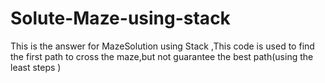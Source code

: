 Solute-Maze-using-stack
=======================

This is the answer for MazeSolution using Stack ,This code is used to find the first path to cross the maze,but not guarantee the best path(using the least steps )
